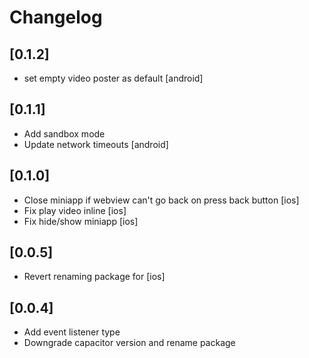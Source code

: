 # Changelog
## [0.1.2]
- set empty video poster as default [android]

## [0.1.1]
- Add sandbox mode
- Update network timeouts [android]

## [0.1.0]
- Close miniapp if webview can't go back on press back button [ios]
- Fix play video inline [ios]
- Fix hide/show miniapp [ios]

## [0.0.5]
- Revert renaming package for [ios]

## [0.0.4]
- Add event listener type
- Downgrade capacitor version and rename package
